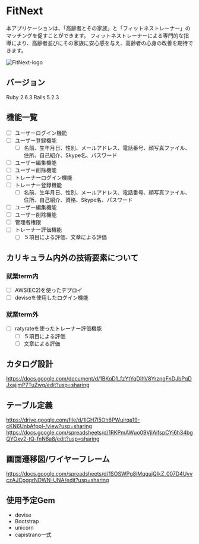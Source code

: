 # FitNext
本アプリケーションは、「高齢者とその家族」と「フィットネストレーナー」のマッチングを促すことができます。
フィットネストレーナーによる専門的な指導により、高齢者並びにその家族に安心感を与え、高齢者の心身の改善を期待できます。

![FitNext-logo](https://user-images.githubusercontent.com/50167879/62832630-47498080-bc6c-11e9-86ef-283389bb59cd.png)

## バージョン
Ruby 2.6.3
Rails 5.2.3

## 機能一覧
- [ ] ユーザーログイン機能
- [ ] ユーザー登録機能
  - [ ] 名前、生年月日、性別、メールアドレス、電話番号、顔写真ファイル、住所、自己紹介、Skype名、パスワード
- [ ] ユーザー編集機能
- [ ] ユーザー削除機能
- [ ] トレーナーログイン機能
- [ ] トレーナー登録機能
  - [ ] 名前、生年月日、性別、メールアドレス、電話番号、顔写真ファイル、住所、自己紹介、資格、Skype名、パスワード
- [ ] ユーザー編集機能
- [ ] ユーザー削除機能
- [ ] 管理者権限
- [ ] トレーナー評価機能
  - [ ] ５項目による評価、文章による評価
  
## カリキュラム内外の技術要素について
### 就業term内
- [ ] AWS(EC2)を使ったデプロイ
- [ ] deviseを使用したログイン機能
### 就業term外
- [ ] ratyrateを使ったトレーナー評価機能
  - [ ] ５項目による評価
  - [ ] 文章による評価
 
## カタログ設計
https://docs.google.com/document/d/1BKqD1_fzYtYqDIhV8YrzngFnDJbPqDJxajjmP7TuZwg/edit?usp=sharing

## テーブル定義
https://drive.google.com/file/d/1lGH7l5Oh6PWuirqa19-cKN6UnbAfppl-/view?usp=sharing
https://docs.google.com/spreadsheets/d/1RKPmAWuo09VjIAifspCYi6h34bgQYOxv2-tQ-fnN8a8/edit?usp=sharing

## 画面遷移図/ワイヤーフレーム
https://docs.google.com/spreadsheets/d/1SOSWPg8iMqqujQIkZ_007D4UyvczAJCpgqrNDWN-UNA/edit?usp=sharing

## 使用予定Gem
* devise
* Bootstrap
* unicorn
* capistrano一式
